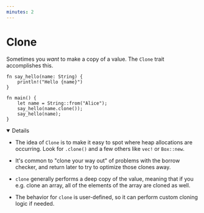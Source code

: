 ```yaml
---
minutes: 2
---
```


# Clone

Sometimes you _want_ to make a copy of a value. The `Clone` trait accomplishes
this.

```rust,editable
fn say_hello(name: String) {
    println!("Hello {name}")
}

fn main() {
    let name = String::from("Alice");
    say_hello(name.clone());
    say_hello(name);
}
```

<details open='true'>

- The idea of `Clone` is to make it easy to spot where heap allocations are
  occurring. Look for `.clone()` and a few others like `vec!` or `Box::new`.

- It's common to "clone your way out" of problems with the borrow checker, and
  return later to try to optimize those clones away.

- `clone` generally performs a deep copy of the value, meaning that if you e.g.
  clone an array, all of the elements of the array are cloned as well.

- The behavior for `clone` is user-defined, so it can perform custom cloning
  logic if needed.

</details>
